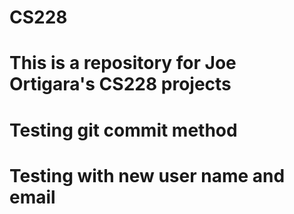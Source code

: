 # CS228
# This is a repository for Joe Ortigara's CS228 projects
# Testing git commit method
# Testing with new user name and email